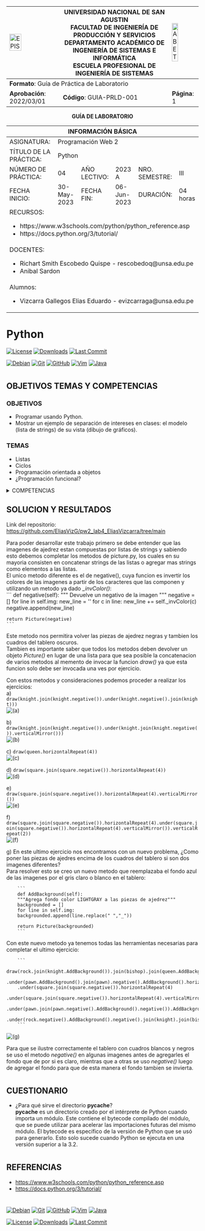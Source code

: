 <div align="center">
<table>
    <theader>
        <tr>
            <td><img src="https://github.com/rescobedoq/pw2/blob/main/epis.png?raw=true" alt="EPIS" style="width:50%; height:auto"/></td>
            <th>
                <span style="font-weight:bold;">UNIVERSIDAD NACIONAL DE SAN AGUSTIN</span><br />
                <span style="font-weight:bold;">FACULTAD DE INGENIERÍA DE PRODUCCIÓN Y SERVICIOS</span><br />
                <span style="font-weight:bold;">DEPARTAMENTO ACADÉMICO DE INGENIERÍA DE SISTEMAS E INFORMÁTICA</span><br />
                <span style="font-weight:bold;">ESCUELA PROFESIONAL DE INGENIERÍA DE SISTEMAS</span>
            </th>
            <td><img src="https://github.com/rescobedoq/pw2/blob/main/abet.png?raw=true" alt="ABET" style="width:50%; height:auto"/></td>
        </tr>
    </theader>
    <tbody>
        <tr><td colspan="3"><span style="font-weight:bold;">Formato</span>: Guía de Práctica de Laboratorio</td></tr>
        <tr><td><span style="font-weight:bold;">Aprobación</span>:  2022/03/01</td><td><span style="font-weight:bold;">Código</span>: GUIA-PRLD-001</td><td><span style="font-weight:bold;">Página</span>: 1</td></tr>
    </tbody>
</table>
</div>

<div align="center">
<span style="font-weight:bold;">GUÍA DE LABORATORIO</span><br />
</div>


<table>
<theader>
<tr><th colspan="6">INFORMACIÓN BÁSICA</th></tr>
</theader>
<tbody>
<tr><td>ASIGNATURA:</td><td colspan="5">Programación Web 2</td></tr>
<tr><td>TÍTULO DE LA PRÁCTICA:</td><td colspan="5">Python</td></tr>
<tr>
<td>NÚMERO DE PRÁCTICA:</td><td>04</td><td>AÑO LECTIVO:</td><td>2023 A</td><td>NRO. SEMESTRE:</td><td>III</td>
</tr>
<tr>
<td>FECHA INICIO:</td><td>30-May-2023</td><td>FECHA FIN:</td><td>06-Jun-2023</td><td>DURACIÓN:</td><td>04 horas</td>
</tr>
<tr><td colspan="6">RECURSOS:
    <ul>
        <li>https://www.w3schools.com/python/python_reference.asp</li>
        <li>https://docs.python.org/3/tutorial/</li>
    </ul>
</td>
</<tr>
<tr><td colspan="6">DOCENTES:
<ul>
<li>Richart Smith Escobedo Quispe - rescobedoq@unsa.edu.pe</li>
<li>Anibal Sardon </li>
</ul>
</td>
</<tr>
<tr><td colspan="6">Alumnos:
<ul>
<li>Vizcarra Gallegos Elias Eduardo - evizcarraga@unsa.edu.pe</li>
</ul>
</td>
</<tr>
</tdbody>
</table>

# Python

[![License][license]][license-file]
[![Downloads][downloads]][releases]
[![Last Commit][last-commit]][releases]

[![Debian][Debian]][debian-site]
[![Git][Git]][git-site]
[![GitHub][GitHub]][github-site]
[![Vim][Vim]][vim-site]
[![Java][Java]][java-site]

#

## OBJETIVOS TEMAS Y COMPETENCIAS

### OBJETIVOS

-   Programar usando Python.
-   Mostrar un ejemplo de separación de intereses en clases: el modelo (lista de strings) de su vista (dibujo de gráficos).

### TEMAS
-   Listas
-   Ciclos
-   Programación orientada a objetos
-   ¿Programación funcional?

<details>
<summary>COMPETENCIAS</summary>

- C.c Diseña responsablemente sistemas, componentes o procesos para satisfacer necesidades dentro de restricciones realistas: económicas, medio ambientales, sociales, políticas, éticas, de salud, de seguridad, manufacturación y sostenibilidad.
- C.m Construye responsablemente soluciones siguiendo un proceso adecuado llevando a cabo las pruebas ajustada a los recursos disponibles del cliente.
- C.p Aplica de forma flexible técnicas, métodos, principios, normas, estándares y herramientas de ingeniería necesarias para la construcción de software e implementación de sistemas de información.

</details>

## SOLUCION Y RESULTADOS

Link del repositorio: https://github.com/EliasVizG/pw2_lab4_EliasVizcarra/tree/main  

Para poder desarrollar este trabajo primero se debe entender que las imagenes de ajedrez estan compuestas por listas de strings y sabiendo esto debemos completar los metodos de picture.py, los cuales en su mayoria consisten en concatenar strings de las listas o agregar mas strings como elementos a las listas.  
El unico metodo diferente es el de negative(), cuya funcion es invertir los colores de las imagenes a partir de los caracteres que las componen y utilizando un metodo ya dado *_invColor()*:  
    ```
    def negative(self):
    """ Devuelve un negativo de la imagen """
    negative = []
    for line in self.img:
      new_line = ''
      for c in line:
        new_line += self._invColor(c)
      negative.append(new_line)
    
    return Picture(negative)
    ```

Este metodo nos permitira volver las piezas de ajedrez negras y tambien los cuadros del tablero oscuros.  
Tambien es importante saber que todos los metodos deben devolver un objeto *Picture()* en lugar de una lista para que sea posible la concatenacion de varios metodos al memento de invocar la funcion *draw()* ya que esta funcion solo debe ser invocada una ves por ejercicio.  

Con estos metodos y consideraciones podemos proceder a realizar los ejercicios:  
a) 
        ```
        draw(knight.join(knight.negative()).under(knight.negative().join(knight)))
        ```  
![(a)](img/img1.PNG)

b) 
        ```
        draw(knight.join(knight.negative()).under(knight.join(knight.negative()).verticalMirror()))
        ```  
![(b)](img/img2.PNG)

c) 
        ```
        draw(queen.horizontalRepeat(4))
        ```  
![(c)](img/img3.PNG)

d) 
        ```
        draw(square.join(square.negative()).horizontalRepeat(4))
        ```  
![(d)](img/img4.PNG)

e) 
        ```
        draw(square.join(square.negative()).horizontalRepeat(4).verticalMirror())
        ```  
![(e)](img/img5.PNG)

f) 
        ```
        draw(square.join(square.negative()).horizontalRepeat(4).under(square.join(square.negative()).horizontalRepeat(4).verticalMirror()).verticalRepeat(2))
        ```  
![(f)](img/img6.PNG)

g) En este ultimo ejercicio nos encontramos con un nuevo problema, ¿Como poner las piezas de ajedres encima de los cuadros del tablero si son dos imagenes diferentes?  
    Para resolver esto se creo un nuevo metodo que reemplazaba el fondo azul de las imagenes por el gris claro o blanco en el tablero:  

        ```
        def AddBackground(self):
        """Agrega fondo color LIGHTGRAY a las piezas de ajedrez"""
        backgrounded = []
        for line in self.img:
        backgrounded.append(line.replace(" ","_"))
        
        return Picture(backgrounded)
        ```

Con este nuevo metodo ya tenemos todas las herramientas necesarias para completar el ultimo ejercicio:  

        ```
        draw(rock.join(knight.AddBackground()).join(bishop).join(queen.AddBackground()).join(king).join(bishop.AddBackground()).join(knight).join(rock.AddBackground()).negative().AddBackground()
        .under(pawn.AddBackground().join(pawn).negative().AddBackground().horizontalRepeat(4))
        .under(square.join(square.negative()).horizontalRepeat(4)
                .under(square.join(square.negative()).horizontalRepeat(4).verticalMirror()).verticalRepeat(2))
                .under(pawn.join(pawn.negative().AddBackground().negative()).AddBackground().horizontalRepeat(4))
                .under(rock.negative().AddBackground().negative().join(knight).join(bishop.negative().AddBackground().negative()).join(queen).join(king.negative().AddBackground().negative()).join(bishop).join(knight.AddBackground()).join(rock).AddBackground()))
        ```  
![(g)](img/img7.PNG)

Para que se ilustre correctamente el tablero con cuadros blancos y negros se uso el metodo *negative()* en algunas imagenes antes de agregarles el fondo que de por si es claro, mientras que a otras se uso *negative()* luego de agregar el fondo para que de esta manera el fondo tambien se invierta.  

#

## CUESTIONARIO
-   ¿Para qué sirve el directorio __pycache__?  
__pycache__ es un directorio creado por el intérprete de Python cuando importa un módulo. Este contiene el bytecode compilado del módulo, que se puede utilizar para acelerar las importaciones futuras del mismo módulo. El bytecode es específico de la versión de Python que se usó para generarlo.
Esto solo sucede cuando Python se ejecuta en una versión superior a la 3.2. 

#

## REFERENCIAS
-   https://www.w3schools.com/python/python_reference.asp
-   https://docs.python.org/3/tutorial/

#

[license]: https://img.shields.io/github/license/rescobedoq/pw2?label=rescobedoq
[license-file]: https://github.com/rescobedoq/pw2/blob/main/LICENSE

[downloads]: https://img.shields.io/github/downloads/rescobedoq/pw2/total?label=Downloads
[releases]: https://github.com/rescobedoq/pw2/releases/

[last-commit]: https://img.shields.io/github/last-commit/rescobedoq/pw2?label=Last%20Commit

[Debian]: https://img.shields.io/badge/Debian-D70A53?style=for-the-badge&logo=debian&logoColor=white
[debian-site]: https://www.debian.org/index.es.html

[Git]: https://img.shields.io/badge/git-%23F05033.svg?style=for-the-badge&logo=git&logoColor=white
[git-site]: https://git-scm.com/

[GitHub]: https://img.shields.io/badge/github-%23121011.svg?style=for-the-badge&logo=github&logoColor=white
[github-site]: https://github.com/

[Vim]: https://img.shields.io/badge/VIM-%2311AB00.svg?style=for-the-badge&logo=vim&logoColor=white
[vim-site]: https://www.vim.org/

[Java]: https://img.shields.io/badge/java-%23ED8B00.svg?style=for-the-badge&logo=java&logoColor=white
[java-site]: https://docs.oracle.com/javase/tutorial/


[![Debian][Debian]][debian-site]
[![Git][Git]][git-site]
[![GitHub][GitHub]][github-site]
[![Vim][Vim]][vim-site]
[![Java][Java]][java-site]


[![License][license]][license-file]
[![Downloads][downloads]][releases]
[![Last Commit][last-commit]][releases]
